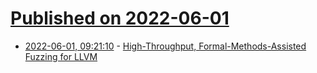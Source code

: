 # [Published on 2022-06-01](index.md)

* [2022-06-01, 09:21:10](https://news.ycombinator.com/item?id=31579690) - [High-Throughput, Formal-Methods-Assisted Fuzzing for LLVM](https://blog.regehr.org/archives/2148)
